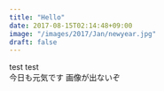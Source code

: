 ```yaml
---
title: "Hello"
date: 2017-08-15T02:14:48+09:00
image: "/images/2017/Jan/newyear.jpg"
draft: false
---
```


test test  
今日も元気です
画像が出ないぞ
